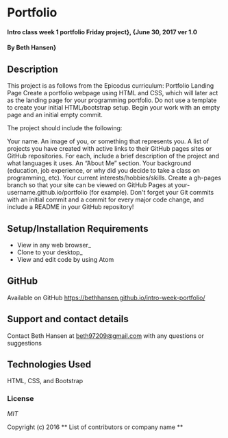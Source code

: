 # Portfolio

#### Intro class week 1 portfolio Friday project}, {June 30, 2017 ver 1.0

#### By **Beth Hansen}**

## Description

This project is as follows from the Epicodus curriculum:
Portfolio Landing Page
Create a portfolio webpage using HTML and CSS, which will later act as the landing page for your programming portfolio. Do not use a template to create your initial HTML/bootstrap setup. Begin your work with an empty page and an initial empty commit.

The project should include the following:

Your name.
An image of you, or something that represents you.
A list of projects you have created with active links to their GitHub pages sites or GitHub repositories.
For each, include a brief description of the project and what languages it uses.
An “About Me” section.
Your background (education, job experience, or why did you decide to take a class on programming, etc).
Your current interests/hobbies/skills.
Create a gh-pages branch so that your site can be viewed on GitHub Pages at your-username.github.io/portfolio (for example).
Don't forget your Git commits with an initial commit and a commit for every major code change, and include a README in your GitHub repository!

## Setup/Installation Requirements

* View in any web browser_
* Clone to your desktop_
* View and edit code by using Atom

## GitHub

Available on GitHub https://bethhansen.github.io/intro-week-portfolio/

## Support and contact details

Contact Beth Hansen at beth97209@gmail.com with any questions or suggestions

## Technologies Used

HTML, CSS, and Bootstrap

### License

*MIT*

Copyright (c) 2016 ** List of contributors or company name **
